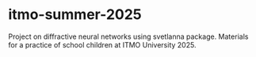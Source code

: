 # itmo-summer-2025
Project on diffractive neural networks using svetlanna package. Materials for a practice of school children at ITMO University 2025. 
